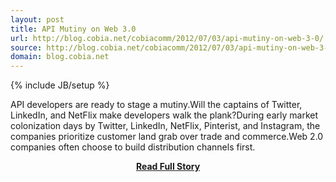 ```yaml
---
layout: post
title: API Mutiny on Web 3.0
url: http://blog.cobia.net/cobiacomm/2012/07/03/api-mutiny-on-web-3-0/
source: http://blog.cobia.net/cobiacomm/2012/07/03/api-mutiny-on-web-3-0/
domain: blog.cobia.net
---
```

{% include JB/setup %}<p>API developers are ready to stage a mutiny.Will the captains of Twitter, LinkedIn, and NetFlix make developers walk the plank?During early market colonization days by Twitter, LinkedIn, NetFlix, Pinterist, and Instagram, the companies prioritize customer land grab over trade and commerce.Web 2.0 companies often choose to build distribution channels first.</p>
<center><p><a href="http://blog.cobia.net/cobiacomm/2012/07/03/api-mutiny-on-web-3-0/" style='padding:25px; font-sze:18px; font-weight: bold;'>Read Full Story</a></p></center>
